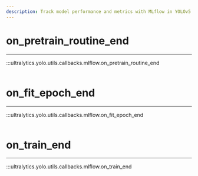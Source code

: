 ```yaml
---
description: Track model performance and metrics with MLflow in YOLOv5. Use callbacks like on_pretrain_routine_end or on_train_end to log information.
---
```


# on_pretrain_routine_end
---
:::ultralytics.yolo.utils.callbacks.mlflow.on_pretrain_routine_end
<br><br>

# on_fit_epoch_end
---
:::ultralytics.yolo.utils.callbacks.mlflow.on_fit_epoch_end
<br><br>

# on_train_end
---
:::ultralytics.yolo.utils.callbacks.mlflow.on_train_end
<br><br>

